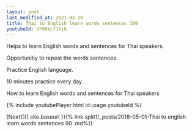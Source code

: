 ```yaml
---
layout: post
last_modified_at: 2021-03-29
title: Thai to English learn words sentences 389 
youtubeId: HF00kLf1tjk
---
```

 
 
Helps to learn English words and sentences for Thai speakers.

Opportunitiy to repeat the words sentences. 

Practice English language. 
 
10 minutes practice every day. 
 
How to learn English words and sentences for Thai speakers 
 
{% include youtubePlayer.html id=page.youtubeId %}
 
 
[Next]({{ site.baseurl }}{% link  split1/_posts/2018-05-01-Thai to english learn words sentences 90 .md%})
 
